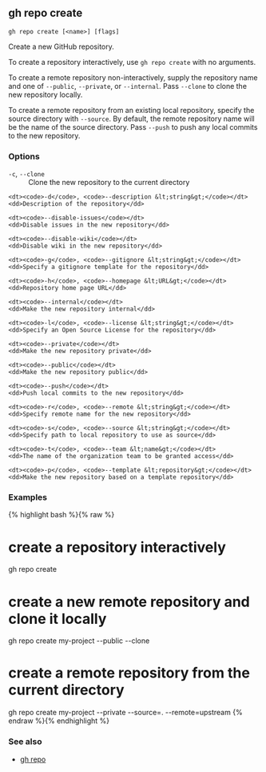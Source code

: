 

## gh repo create

```
gh repo create [<name>] [flags]
```

Create a new GitHub repository.

To create a repository interactively, use `gh repo create` with no arguments.

To create a remote repository non-interactively, supply the repository name and one of `--public`, `--private`, or `--internal`.
Pass `--clone` to clone the new repository locally.

To create a remote repository from an existing local repository, specify the source directory with `--source`. 
By default, the remote repository name will be the name of the source directory. 
Pass `--push` to push any local commits to the new repository.


### Options


<dl class="flags">
	<dt><code>-c</code>, <code>--clone</code></dt>
	<dd>Clone the new repository to the current directory</dd>

	<dt><code>-d</code>, <code>--description &lt;string&gt;</code></dt>
	<dd>Description of the repository</dd>

	<dt><code>--disable-issues</code></dt>
	<dd>Disable issues in the new repository</dd>

	<dt><code>--disable-wiki</code></dt>
	<dd>Disable wiki in the new repository</dd>

	<dt><code>-g</code>, <code>--gitignore &lt;string&gt;</code></dt>
	<dd>Specify a gitignore template for the repository</dd>

	<dt><code>-h</code>, <code>--homepage &lt;URL&gt;</code></dt>
	<dd>Repository home page URL</dd>

	<dt><code>--internal</code></dt>
	<dd>Make the new repository internal</dd>

	<dt><code>-l</code>, <code>--license &lt;string&gt;</code></dt>
	<dd>Specify an Open Source License for the repository</dd>

	<dt><code>--private</code></dt>
	<dd>Make the new repository private</dd>

	<dt><code>--public</code></dt>
	<dd>Make the new repository public</dd>

	<dt><code>--push</code></dt>
	<dd>Push local commits to the new repository</dd>

	<dt><code>-r</code>, <code>--remote &lt;string&gt;</code></dt>
	<dd>Specify remote name for the new repository</dd>

	<dt><code>-s</code>, <code>--source &lt;string&gt;</code></dt>
	<dd>Specify path to local repository to use as source</dd>

	<dt><code>-t</code>, <code>--team &lt;name&gt;</code></dt>
	<dd>The name of the organization team to be granted access</dd>

	<dt><code>-p</code>, <code>--template &lt;repository&gt;</code></dt>
	<dd>Make the new repository based on a template repository</dd>
</dl>


### Examples

{% highlight bash %}{% raw %}
# create a repository interactively 
gh repo create

# create a new remote repository and clone it locally
gh repo create my-project --public --clone

# create a remote repository from the current directory
gh repo create my-project --private --source=. --remote=upstream
{% endraw %}{% endhighlight %}

### See also

* [gh repo](./gh_repo)
